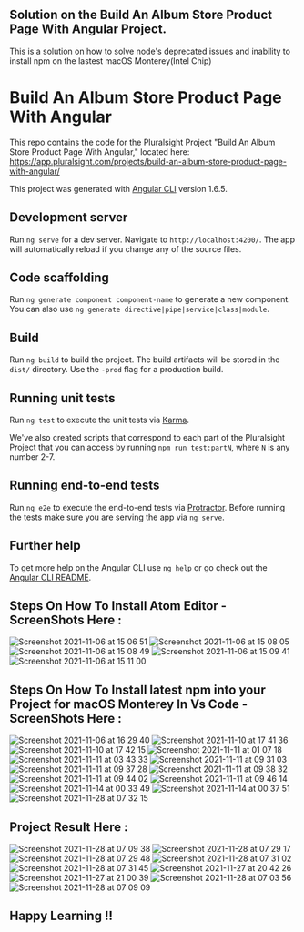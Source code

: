 ## Solution on the Build An Album Store Product Page With Angular Project.

This is a solution on how to solve node's deprecated issues and inability to install npm on the lastest macOS Monterey(Intel Chip)

# Build An Album Store Product Page With Angular

This repo contains the code for the Pluralsight Project "Build An Album Store Product Page With Angular," located here: https://app.pluralsight.com/projects/build-an-album-store-product-page-with-angular/

This project was generated with [Angular CLI](https://github.com/angular/angular-cli) version 1.6.5.

## Development server

Run `ng serve` for a dev server. Navigate to `http://localhost:4200/`. The app will automatically reload if you change any of the source files.

## Code scaffolding

Run `ng generate component component-name` to generate a new component. You can also use `ng generate directive|pipe|service|class|module`.

## Build

Run `ng build` to build the project. The build artifacts will be stored in the `dist/` directory. Use the `-prod` flag for a production build.

## Running unit tests

Run `ng test` to execute the unit tests via [Karma](https://karma-runner.github.io).

We've also created scripts that correspond to each part of the Pluralsight Project that you can access by running `npm run test:partN`, where `N` is any number 2-7.

## Running end-to-end tests

Run `ng e2e` to execute the end-to-end tests via [Protractor](http://www.protractortest.org/).
Before running the tests make sure you are serving the app via `ng serve`.

## Further help

To get more help on the Angular CLI use `ng help` or go check out the [Angular CLI README](https://github.com/angular/angular-cli/blob/master/README.md).

## Steps On How To Install Atom Editor -ScreenShots Here :

![Screenshot 2021-11-06 at 15 06 51](https://user-images.githubusercontent.com/57273086/188019704-97c79876-b09b-4a6f-8fc3-d4107f252cde.png)
![Screenshot 2021-11-06 at 15 08 05](https://user-images.githubusercontent.com/57273086/188019749-b349707f-7688-441e-9d82-b05e0cb46d60.png)
![Screenshot 2021-11-06 at 15 08 49](https://user-images.githubusercontent.com/57273086/188019768-0c717dce-2d5b-4731-a284-de76358317a0.png)
![Screenshot 2021-11-06 at 15 09 41](https://user-images.githubusercontent.com/57273086/188019776-67a2ff06-16fb-4501-ad72-c892b85c6c0b.png)
![Screenshot 2021-11-06 at 15 11 00](https://user-images.githubusercontent.com/57273086/188019778-10f9ee72-238e-4f03-93bc-3df10c21b626.png)

## Steps On How To Install latest npm into your Project for macOS Monterey In Vs Code -ScreenShots Here :

![Screenshot 2021-11-06 at 16 29 40](https://user-images.githubusercontent.com/57273086/188019779-c4e8fe8e-76ac-4b04-8fb9-a8cfb9a828c4.png)
![Screenshot 2021-11-10 at 17 41 36](https://user-images.githubusercontent.com/57273086/188020476-c2d3aeb5-5c1a-406e-9ad0-90d9b1159932.png)
![Screenshot 2021-11-10 at 17 42 15](https://user-images.githubusercontent.com/57273086/188020484-e346c65e-9deb-4d42-8e9c-2ad899ddca12.png)
![Screenshot 2021-11-11 at 01 07 18](https://user-images.githubusercontent.com/57273086/188020492-e05afb95-00d3-4f59-bf5d-e3b08cfbebd2.png)
![Screenshot 2021-11-11 at 03 43 33](https://user-images.githubusercontent.com/57273086/188020493-fac6056e-b713-4002-b51c-c641a3da2292.png)
![Screenshot 2021-11-11 at 09 31 03](https://user-images.githubusercontent.com/57273086/188020496-eef0b97e-a842-4b5d-90de-b7e49b13d563.png)
![Screenshot 2021-11-11 at 09 37 28](https://user-images.githubusercontent.com/57273086/188020500-820b7bc1-68a5-4de0-95fe-7a73bf60d069.png)
![Screenshot 2021-11-11 at 09 38 32](https://user-images.githubusercontent.com/57273086/188020502-5883b8f0-b3ac-4143-82d2-86814fa45d3f.png)
![Screenshot 2021-11-11 at 09 44 02](https://user-images.githubusercontent.com/57273086/188020503-8c975fa4-6f30-4521-9233-34a03f549304.png)
![Screenshot 2021-11-11 at 09 46 14](https://user-images.githubusercontent.com/57273086/188020507-d9d32a18-4f29-4d22-a61b-b8da8a98fc61.png)
![Screenshot 2021-11-14 at 00 33 49](https://user-images.githubusercontent.com/57273086/188020510-d99f7f76-1128-4f85-8f06-1d74cb3f7011.png)
![Screenshot 2021-11-14 at 00 37 51](https://user-images.githubusercontent.com/57273086/188020512-e1e93c12-c556-4e4f-a087-03dd8cbb742c.png)
![Screenshot 2021-11-28 at 07 32 15](https://user-images.githubusercontent.com/57273086/188020047-bb8c35e8-e1a0-4756-82d9-3151e81207ba.png)

## Project Result Here :
![Screenshot 2021-11-28 at 07 09 38](https://user-images.githubusercontent.com/57273086/188020029-002f2c83-b14a-4735-9ac5-1dfbd64bba58.png)
![Screenshot 2021-11-28 at 07 29 17](https://user-images.githubusercontent.com/57273086/188020036-b6648a37-eb58-4012-939c-ae3e5000f9a3.png)
![Screenshot 2021-11-28 at 07 29 48](https://user-images.githubusercontent.com/57273086/188020040-6fff75be-8d48-4eca-a28e-876b89e4019f.png)
![Screenshot 2021-11-28 at 07 31 02](https://user-images.githubusercontent.com/57273086/188020044-58afbf60-0b1b-4be8-bb6a-e30e9e291ccb.png)
![Screenshot 2021-11-28 at 07 31 45](https://user-images.githubusercontent.com/57273086/188020046-83f9ea8e-c1ac-4695-8840-42b134bfb836.png)
![Screenshot 2021-11-27 at 20 42 26](https://user-images.githubusercontent.com/57273086/188018685-f777685a-2a58-48c6-a3d5-7a6a1b244940.png)
![Screenshot 2021-11-27 at 21 00 39](https://user-images.githubusercontent.com/57273086/188018699-99051b0f-76af-4a7e-8cc0-189d6f6d2fcf.png)
![Screenshot 2021-11-28 at 07 03 56](https://user-images.githubusercontent.com/57273086/188020016-7ba213c1-d4be-4043-8f96-4a44a8da49cc.png)
![Screenshot 2021-11-28 at 07 09 09](https://user-images.githubusercontent.com/57273086/188020023-123b4fb2-9341-4477-ab78-23aae3db220f.png)

## Happy Learning !!
